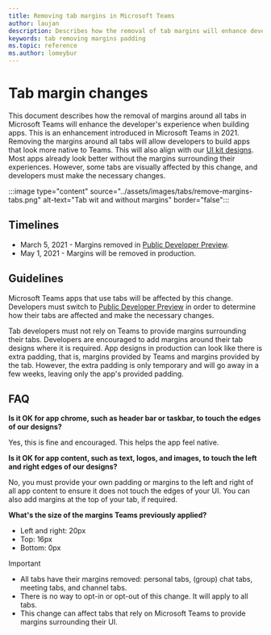 ```yaml
---
title: Removing tab margins in Microsoft Teams
author: laujan
description: Describes how the removal of tab margins will enhance developer's experience.
keywords: tab removing margins padding
ms.topic: reference
ms.author: lomeybur
---
```


# Tab margin changes

This document describes how the removal of margins around all tabs in Microsoft Teams will enhance the developer's experience when building apps. This is an enhancement introduced in Microsoft Teams in 2021.
Removing the margins around all tabs will allow developers to build apps that look more native to Teams. This will also align with our [UI kit designs](~/tabs/design/tabs.md). Most apps already look better without the margins surrounding their experiences. However, some tabs are visually affected by this change, and developers must make the necessary changes.

:::image type="content" source="../assets/images/tabs/remove-margins-tabs.png" alt-text="Tab wit and without margins" border="false":::

## Timelines

* March 5, 2021 - Margins removed in [Public Developer Preview](~/resources/dev-preview/developer-preview-intro.md).
* May 1, 2021 - Margins will be removed in production.

## Guidelines

Microsoft Teams apps that use tabs will be affected by this change. Developers must switch to [Public Developer Preview](~/resources/dev-preview/developer-preview-intro.md) in order to determine how their tabs are affected and make the necessary changes.

Tab developers must not rely on Teams to provide margins surrounding their tabs. Developers are encouraged to add margins around their tab designs where it is required. App designs in production can look like there is extra padding, that is, margins provided by Teams and margins provided by the tab. However, the extra padding is only temporary and will go away in a few weeks, leaving only the app's provided padding.

## FAQ

**Is it OK for app chrome, such as header bar or taskbar, to touch the edges of our designs?**

Yes, this is fine and encouraged. This helps the app feel native.

**Is it OK for app content, such as text, logos, and images, to touch the left and right edges of our designs?**

No, you must provide your own padding or margins to the left and right of all app content to ensure it does not touch the edges of your UI. You can also add margins at the top of your tab, if required.

**What's the size of the margins Teams previously applied?**

* Left and right: 20px
* Top: 16px
* Bottom: 0px

> [!IMPORTANT]
> * All tabs have their margins removed: personal tabs, (group) chat tabs, meeting tabs, and channel tabs.
> * There is no way to opt-in or opt-out of this change. It will apply to all tabs.
> * This change can affect tabs that rely on Microsoft Teams to provide margins surrounding their UI.
